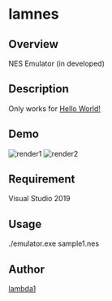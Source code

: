 lamnes
====
## Overview
NES Emulator (in developed)  

## Description
Only works for [Hello World!](http://hp.vector.co.jp/authors/VA042397/nes/sample.html)

## Demo
![render1](https://github.com/Lambda1/lamnes/appendix/render_one_frame.png)
![render2](https://github.com/Lambda1/lamnes/appendix/render_CHR_ROM.png)

## Requirement
Visual Studio 2019

## Usage
./emulator.exe sample1.nes

## Author
[lambda1](https://github.com/lambda1)

